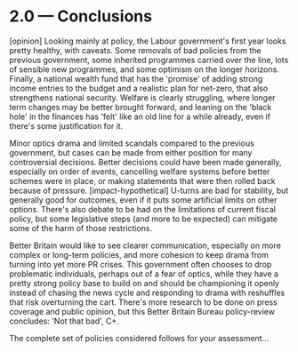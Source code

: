 # 2.0 — Conclusions

[opinion] Looking mainly at policy, the Labour government's first year looks pretty healthy, with caveats. Some removals of bad policies from the previous government, some inherited programmes carried over the line, lots of sensible new programmes, and some optimism on the longer horizons. Finally, a national wealth fund that has the 'promise' of adding strong income entries to the budget and a realistic plan for net-zero, that also strengthens national security. Welfare is clearly struggling, where longer term changes may be better brought forward, and leaning on the 'black hole' in the finances has 'felt' like an old line for a while already, even if there's some justification for it.

Minor optics drama and limited scandals compared to the previous government, but cases can be made from either position for many controversial decisions. Better decisions could have been made generally, especially on order of events, cancelling welfare systems before better schemes were in place, or making statements that were then rolled back because of pressure. [impact-hypothetical] U-turns are bad for stability, but generally good for outcomes, even if it puts some artificial limits on other options. There's also debate to be had on the limitations of current fiscal policy, but some legislative steps (and more to be expected) can mitigate some of the harm of those restrictions.

Better Britain would like to see clearer communication, especially on more complex or long-term policies, and more cohesion to keep drama from turning into yet more PR crises. This government often chooses to drop problematic individuals, perhaps out of a fear of optics, while they have a pretty strong policy base to build on and should be championing it openly instead of chasing the news cycle and responding to drama with reshuffles that risk overturning the cart. There's more research to be done on press coverage and public opinion, but this Better Britain Bureau policy-review concludes: 'Not that bad', C+.

The complete set of policies considered follows for your assessment...